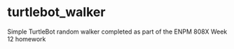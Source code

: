 # turtlebot_walker
Simple TurtleBot random walker completed as part of the ENPM 808X Week 12 homework
